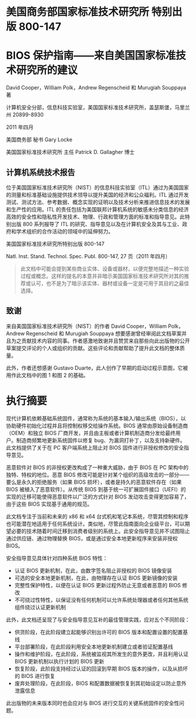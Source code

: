 # 美国商务部国家标准技术研究所 特别出版 800-147

# BIOS 保护指南——来自美国国家标准技术研究所的建议

David Cooper，William Polk，Andrew Regenscheid 和 Murugiah Souppaya 著

计算机安全分部，信息科技实验室，美国国家标准技术研究所，盖瑟斯堡，马里兰州 20899-8930

2011 年四月

美国商务部 秘书 Gary Locke

美国国家标准技术研究所 主任 Patrick D. Gallagher 博士

## 计算机系统技术报告

位于美国国家标准技术研究所（NIST）的信息科技实验室（ITL）通过为美国国家的测量和标准基础设施提供技术领导以提升美国的经济和公众福利。ITL 通过开发测试、测试方法、参考数据、概念实现的证明以及技术分析来推进信息技术的发展和生产性的应用。ITL 的责任包括为美国联邦计算机系统的敏感未分类信息的经济高效的安全性和隐私性开发技术、物理、行政和管理方面的标准和指导意见。此特别出版 800 系列报导了 ITL 的研究、指导意见以及在计算机安全及其与工业、政府和学术组织的合作活动的领域中的延伸努力。

美国国家标准技术研究所特别出版 800-147

Natl. Inst. Stand. Technol. Spec. Publ. 800-147, 27 页（2011 年四月）

> 此文档中可能会提到某些商业实体、设备或器材，以便完整地描述一种实验过程或概念。这样的提名的本意并非暗示美国国家标准技术研究所对其的推荐或认可，也不是为了暗示该实体、器材或设备一定是可用于其目的之最佳选择。

## 致谢

来自美国国家标准技术研究所（NIST）的作者 David Cooper，William Polk，Andrew Regenscheid 和 Murugiah Souppaya 想要感谢曾经审阅此文档草案并且为之贡献技术内容的同事。作者感激地致谢并且赞赏来自那些向此出版物的公开草案提交评论的个人或组织的贡献。这些评论和贡献帮助了提升此文档的整体质量。

此外，作者还想感谢 Gustavo Duarte，此人创作了早期的启动过程示意图，它被用作此文档中的图 1 和图 2 的基础。

# 执行摘要

现代计算机依赖基础系统固件，通常称为系统的基本输入/输出系统（BIOS），以协助硬件初始化过程并且将控制权移交给操作系统。BIOS 通常由原始设备制造商（OEM）和独立 BIOS 厂商开发，并且由主板或者计算机制造商分发给最终用户。制造商频繁地更新系统固件以修复 bug、为漏洞打补丁，以及支持新硬件。此文档提供了关于在 PC 客户端系统上阻止对 BIOS 固件进行非授权修改的安全指导意见。

恶意软件对 BIOS 的非授权更改构成了一种重大威胁，由于 BIOS 在 PC 架构中的独特、特权的地位。恶意 BIOS 修改可能是针对某个组织的高级攻击的一部分——要么是永久的拒绝服务（如果 BIOS 损坏），或者是持久的恶意软件存在（如果 BIOS 被植入了恶意软件）。从传统 BIOS 到基于统一可扩展固件接口（UEFI）的实现的迁移可能使得恶意软件以广泛的方式针对 BIOS 发动攻击变得更加容易了，由于这些 BIOS 实现基于通用的规范。

此文档专注于当前和未来的 x86 和 x64 台式机和笔记本系统，尽管其控制和程序也可能潜在地适用于任何系统设计。类似地，尽管此指南面向企业级平台，可以期望必要的技术随着时间迁移到消费者级别的系统上。此安全指导意见并不试图阻止通过供应链、通过物理替换 BIOS，或是通过安全本地更新程序来安装非授权 BIOS。

安全指导意见具体针对四种系统 BIOS 特性：

* 认证 BIOS 更新机制，在此，由数字签名阻止非授权的 BIOS 镜像安装
* 可选的安全本地更新机制，在此，由物理存在认证 BIOS 更新镜像的安装
* 完整性保护特性，以便在认证 BIOS 更新过程外防止无意或者恶意的 BIOS 修改
* 不可绕过性特性，以保证没有任何机制可以允许系统处理器或者任何其他系统组件绕过认证更新机制

此外，此文档还呈现了与安全指导意见互补的最佳管理实践，应对五个不同阶段：

* 供货阶段，在此阶段建立起能够识别出许可的 BIOS 版本和配置设置的配置基线
* 平台部署阶段，在此阶段利用安全本地更新机制建立或者验证配置基线
* 操作和维护阶段，在此阶段，系统被监视其所发生的意外更改，并且利用认证 BIOS 更新机制以执行计划的 BIOS 更新
* 恢复阶段，此阶段支持经过认证的回滚到早期 BIOS 版本的操作，以及从损坏的 BIOS 进行恢复
* 废弃处理阶段，在此阶段，BIOS 和配置数据被恢复到其初始设定以防止意外泄露信息

此出版物的未来版本同时也会应对与 BIOS 进行交互的关键系统固件的安全性问题。

